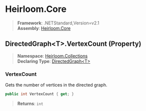 # Heirloom.Core

> **Framework**: .NETStandard,Version=v2.1  
> **Assembly**: [Heirloom.Core][0]

## DirectedGraph\<T>.VertexCount (Property)

> **Namespace**: [Heirloom.Collections][0]  
> **Declaring Type**: [DirectedGraph\<T>][1]

### VertexCount

Gets the number of vertices in the directed graph.

```cs
public int VertexCount { get; }
```

> **Returns**: `int`

[0]: ../../../Heirloom.Core.md
[1]: ../DirectedGraph[T].md
